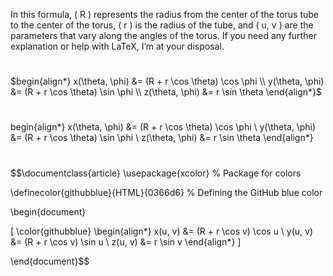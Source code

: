 In this formula, ( R ) represents the radius from the center of the torus tube to the center of the torus, ( r ) is the radius of the tube, and ( u, v ) are the parameters that vary along the angles of the torus. If you need any further explanation or help with LaTeX, I’m at your disposal.

<!--
The hexadecimal code for GitHub blue is #0366d6. To apply this color in a LaTeX formula, you can use the xcolor package in LaTeX. Here is an example of how you can define the color and use it in the torus formula:
-->

#


$begin{align*}
x(\theta, \phi) &= (R + r \cos \theta) \cos \phi \\
y(\theta, \phi) &= (R + r \cos \theta) \sin \phi \\
z(\theta, \phi) &= r \sin \theta
\end{align*}$




#

 begin{align*}
x(\theta, \phi) &= (R + r \cos \theta) \cos \phi \\
y(\theta, \phi) &= (R + r \cos \theta) \sin \phi \\
z(\theta, \phi) &= r \sin \theta
\end{align*}

#


$$\documentclass{article}
\usepackage{xcolor} % Package for colors

\definecolor{githubblue}{HTML}{0366d6} % Defining the GitHub blue color

\begin{document}

\[
\color{githubblue}
\begin{align*}
x(u, v) &= (R + r \cos v) \cos u \\
y(u, v) &= (R + r \cos v) \sin u \\
z(u, v) &= r \sin v
\end{align*}
\]

\end{document}$$


